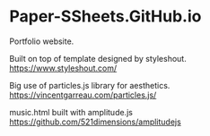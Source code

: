 # Paper-SSheets.GitHub.io
Portfolio website.

Built on top of template designed by styleshout.
<https://www.styleshout.com/>

Big use of particles.js library for aesthetics.
<https://vincentgarreau.com/particles.js/>

music.html built with amplitude.js
<https://github.com/521dimensions/amplitudejs>

